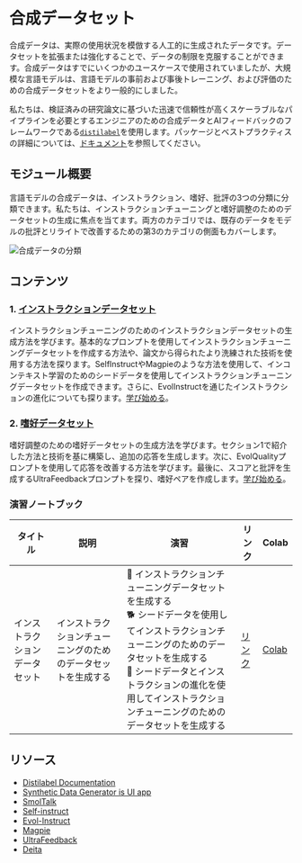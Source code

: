 # 合成データセット

合成データは、実際の使用状況を模倣する人工的に生成されたデータです。データセットを拡張または強化することで、データの制限を克服することができます。合成データはすでにいくつかのユースケースで使用されていましたが、大規模な言語モデルは、言語モデルの事前および事後トレーニング、および評価のための合成データセットをより一般的にしました。

私たちは、検証済みの研究論文に基づいた迅速で信頼性が高くスケーラブルなパイプラインを必要とするエンジニアのための合成データとAIフィードバックのフレームワークである[`distilabel`](https://distilabel.argilla.io/latest/)を使用します。パッケージとベストプラクティスの詳細については、[ドキュメント](https://distilabel.argilla.io/latest/)を参照してください。

## モジュール概要

言語モデルの合成データは、インストラクション、嗜好、批評の3つの分類に分類できます。私たちは、インストラクションチューニングと嗜好調整のためのデータセットの生成に焦点を当てます。両方のカテゴリでは、既存のデータをモデルの批評とリライトで改善するための第3のカテゴリの側面もカバーします。

![合成データの分類](./images/taxonomy-synthetic-data.png)

## コンテンツ

### 1. [インストラクションデータセット](./instruction_datasets.md)

インストラクションチューニングのためのインストラクションデータセットの生成方法を学びます。基本的なプロンプトを使用してインストラクションチューニングデータセットを作成する方法や、論文から得られたより洗練された技術を使用する方法を探ります。SelfInstructやMagpieのような方法を使用して、インコンテキスト学習のためのシードデータを使用してインストラクションチューニングデータセットを作成できます。さらに、EvolInstructを通じたインストラクションの進化についても探ります。[学び始める](./instruction_datasets.md)。

### 2. [嗜好データセット](./preference_datasets.md)

嗜好調整のための嗜好データセットの生成方法を学びます。セクション1で紹介した方法と技術を基に構築し、追加の応答を生成します。次に、EvolQualityプロンプトを使用して応答を改善する方法を学びます。最後に、スコアと批評を生成するUltraFeedbackプロンプトを探り、嗜好ペアを作成します。[学び始める](./preference_datasets.md)。

### 演習ノートブック

| タイトル | 説明 | 演習 | リンク | Colab |
|-------|-------------|----------|------|-------|
| インストラクションデータセット | インストラクションチューニングのためのデータセットを生成する | 🐢 インストラクションチューニングデータセットを生成する <br> 🐕 シードデータを使用してインストラクションチューニングのためのデータセットを生成する <br> 🦁 シードデータとインストラクションの進化を使用してインストラクションチューニングのためのデータセットを生成する | [リンク](../../../notebooks/ja/6_synthetic_datasets/instruction_sft_dataset.ipynb) | [Colab](https://githubtocolab.com/huggingface/smol-course/tree/main/notebooks/ja/6_synthetic_datasets/notebooks/ja/6_synthetic_datasets/preference_alignment_dataset.ipynb) | [Colab](https://githubtocolab.com/huggingface/smol-course/tree/main/notebooks/ja/6_synthetic_datasets/preference_alignment_dataset.ipynb) |

## リソース

- [Distilabel Documentation](https://distilabel.argilla.io/latest/)
- [Synthetic Data Generator is UI app](https://huggingface.co/blog/synthetic-data-generator)
- [SmolTalk](https://huggingface.co/datasets/HuggingFaceTB/smoltalk)
- [Self-instruct](https://arxiv.org/abs/2212.10560)
- [Evol-Instruct](https://arxiv.org/abs/2304.12244)
- [Magpie](https://arxiv.org/abs/2406.08464)
- [UltraFeedback](https://arxiv.org/abs/2310.01377)
- [Deita](https://arxiv.org/abs/2312.15685)
